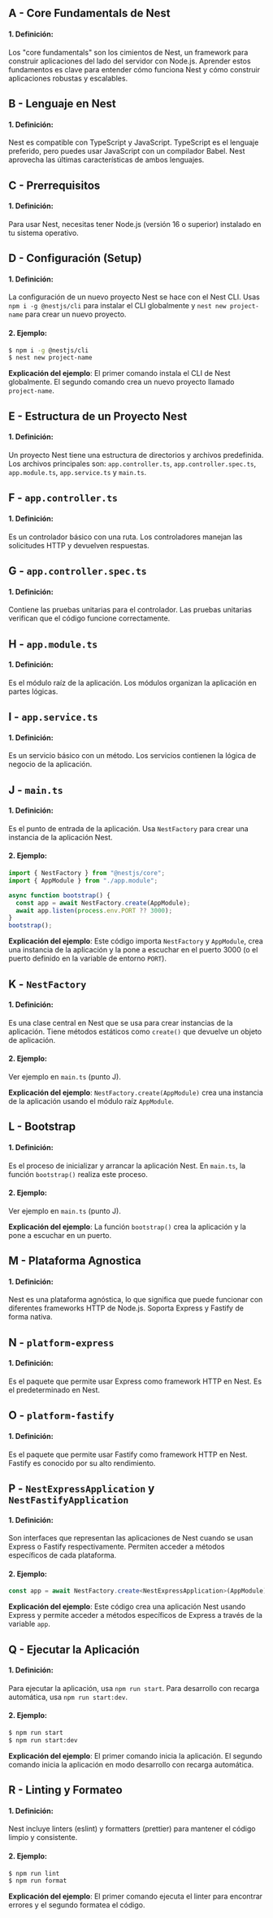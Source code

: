 ## A - Core Fundamentals de Nest

#### 1. **Definición:**

Los "core fundamentals" son los cimientos de Nest, un framework para construir aplicaciones del lado del servidor con Node.js. Aprender estos fundamentos es clave para entender cómo funciona Nest y cómo construir aplicaciones robustas y escalables.

## B - Lenguaje en Nest

#### 1. **Definición:**

Nest es compatible con TypeScript y JavaScript. TypeScript es el lenguaje preferido, pero puedes usar JavaScript con un compilador Babel. Nest aprovecha las últimas características de ambos lenguajes.

## C - Prerrequisitos

#### 1. **Definición:**

Para usar Nest, necesitas tener Node.js (versión 16 o superior) instalado en tu sistema operativo.

## D - Configuración (Setup)

#### 1. **Definición:**

La configuración de un nuevo proyecto Nest se hace con el Nest CLI. Usas `npm i -g @nestjs/cli` para instalar el CLI globalmente y `nest new project-name` para crear un nuevo proyecto.

#### 2. **Ejemplo:**

```bash
$ npm i -g @nestjs/cli
$ nest new project-name
```

**Explicación del ejemplo**:
El primer comando instala el CLI de Nest globalmente. El segundo comando crea un nuevo proyecto llamado `project-name`.

## E - Estructura de un Proyecto Nest

#### 1. **Definición:**

Un proyecto Nest tiene una estructura de directorios y archivos predefinida. Los archivos principales son: `app.controller.ts`, `app.controller.spec.ts`, `app.module.ts`, `app.service.ts` y `main.ts`.

## F - `app.controller.ts`

#### 1. **Definición:**

Es un controlador básico con una ruta. Los controladores manejan las solicitudes HTTP y devuelven respuestas.

## G - `app.controller.spec.ts`

#### 1. **Definición:**

Contiene las pruebas unitarias para el controlador. Las pruebas unitarias verifican que el código funcione correctamente.

## H - `app.module.ts`

#### 1. **Definición:**

Es el módulo raíz de la aplicación. Los módulos organizan la aplicación en partes lógicas.

## I - `app.service.ts`

#### 1. **Definición:**

Es un servicio básico con un método. Los servicios contienen la lógica de negocio de la aplicación.

## J - `main.ts`

#### 1. **Definición:**

Es el punto de entrada de la aplicación. Usa `NestFactory` para crear una instancia de la aplicación Nest.

#### 2. **Ejemplo:**

```typescript
import { NestFactory } from "@nestjs/core";
import { AppModule } from "./app.module";

async function bootstrap() {
  const app = await NestFactory.create(AppModule);
  await app.listen(process.env.PORT ?? 3000);
}
bootstrap();
```

**Explicación del ejemplo**:
Este código importa `NestFactory` y `AppModule`, crea una instancia de la aplicación y la pone a escuchar en el puerto 3000 (o el puerto definido en la variable de entorno `PORT`).

## K - `NestFactory`

#### 1. **Definición:**

Es una clase central en Nest que se usa para crear instancias de la aplicación. Tiene métodos estáticos como `create()` que devuelve un objeto de aplicación.

#### 2. **Ejemplo:**

Ver ejemplo en `main.ts` (punto J).

**Explicación del ejemplo**:
`NestFactory.create(AppModule)` crea una instancia de la aplicación usando el módulo raíz `AppModule`.

## L - Bootstrap

#### 1. **Definición:**

Es el proceso de inicializar y arrancar la aplicación Nest. En `main.ts`, la función `bootstrap()` realiza este proceso.

#### 2. **Ejemplo:**

Ver ejemplo en `main.ts` (punto J).

**Explicación del ejemplo**:
La función `bootstrap()` crea la aplicación y la pone a escuchar en un puerto.

## M - Plataforma Agnostica

#### 1. **Definición:**

Nest es una plataforma agnóstica, lo que significa que puede funcionar con diferentes frameworks HTTP de Node.js. Soporta Express y Fastify de forma nativa.

## N - `platform-express`

#### 1. **Definición:**

Es el paquete que permite usar Express como framework HTTP en Nest. Es el predeterminado en Nest.

## O - `platform-fastify`

#### 1. **Definición:**

Es el paquete que permite usar Fastify como framework HTTP en Nest. Fastify es conocido por su alto rendimiento.

## P - `NestExpressApplication` y `NestFastifyApplication`

#### 1. **Definición:**

Son interfaces que representan las aplicaciones de Nest cuando se usan Express o Fastify respectivamente. Permiten acceder a métodos específicos de cada plataforma.

#### 2. **Ejemplo:**

```typescript
const app = await NestFactory.create<NestExpressApplication>(AppModule);
```

**Explicación del ejemplo**:
Este código crea una aplicación Nest usando Express y permite acceder a métodos específicos de Express a través de la variable `app`.

## Q - Ejecutar la Aplicación

#### 1. **Definición:**

Para ejecutar la aplicación, usa `npm run start`. Para desarrollo con recarga automática, usa `npm run start:dev`.

#### 2. **Ejemplo:**

```bash
$ npm run start
$ npm run start:dev
```

**Explicación del ejemplo**:
El primer comando inicia la aplicación. El segundo comando inicia la aplicación en modo desarrollo con recarga automática.

## R - Linting y Formateo

#### 1. **Definición:**

Nest incluye linters (eslint) y formatters (prettier) para mantener el código limpio y consistente.

#### 2. **Ejemplo:**

```bash
$ npm run lint
$ npm run format
```

**Explicación del ejemplo**:
El primer comando ejecuta el linter para encontrar errores y el segundo formatea el código.
